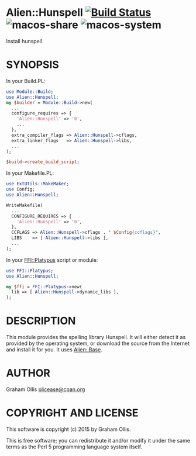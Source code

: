 # Alien::Hunspell [![Build Status](https://secure.travis-ci.org/plicease/Alien-Hunspell.png)](http://travis-ci.org/plicease/Alien-Hunspell) ![macos-share](https://github.com/plicease/Alien-Hunspell/workflows/macos-share/badge.svg) ![macos-system](https://github.com/plicease/Alien-Hunspell/workflows/macos-system/badge.svg)

Install hunspell

# SYNOPSIS

In your Build.PL:

```perl
use Module::Build;
use Alien::Hunspell;
my $builder = Module::Build->new(
  ...
  configure_requires => {
    'Alien::Hunspell' => '0',
    ...
  },
  extra_compiler_flags => Alien::Hunspell->cflags,
  extra_linker_flags   => Alien::Hunspell->libs,
  ...
);

$build->create_build_script;
```

In your Makefile.PL:

```perl
use ExtUtils::MakeMaker;
use Config;
use Alien::Hunspell;

WriteMakefile(
  ...
  CONFIGURE_REQUIRES => {
    'Alien::Hunspell' => '0',
  },
  CCFLAGS => Alien::Hunspell->cflags . " $Config{ccflags}",
  LIBS    => [ Alien::Hunspell->libs ],
  ...
);
```

In your [FFI::Platypus](https://metacpan.org/pod/FFI::Platypus) script or module:

```perl
use FFI::Platypus;
use Alien::Hunspell;

my $ffi = FFI::Platypus->new(
  lib => [ Alien::Hunspell->dynamic_libs ],
);
```

# DESCRIPTION

This module provides the spelling library Hunspell.  It will either
detect it as provided by the operating system, or download the source
from the Internet and install it for you.  It uses [Alien::Base](https://metacpan.org/pod/Alien::Base).

# AUTHOR

Graham Ollis <plicease@cpan.org>

# COPYRIGHT AND LICENSE

This software is copyright (c) 2015 by Graham Ollis.

This is free software; you can redistribute it and/or modify it under
the same terms as the Perl 5 programming language system itself.
